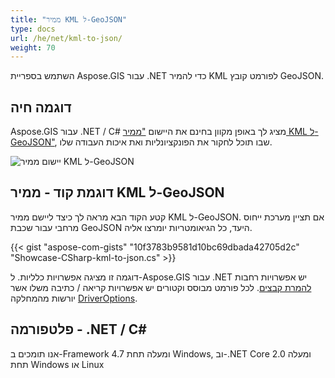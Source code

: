 ```yaml
---
title: "ממיר KML ל-GeoJSON"
type: docs
url: /he/net/kml-to-json/
weight: 70
---
```


השתמש בספריית Aspose.GIS עבור .NET כדי להמיר KML לפורמט קובץ GeoJSON.

## **דוגמה חיה**

Aspose.GIS עבור .NET / C# מציג לך באופן מקוון בחינם את היישום ["ממיר KML ל-GeoJSON"](https://products.aspose.app/gis/conversion/kml-to-json), שבו תוכל לחקור את הפונקציונליות ואת איכות העבודה שלו.

![יישום ממיר KML ל-GeoJSON](conversion.png)

## **דוגמת קוד - ממיר KML ל-GeoJSON**

קטע הקוד הבא מראה לך כיצד ליישם ממיר KML ל-GeoJSON. אם תציין מערכת ייחוס מרחבי עבור שכבת GeoJSON היעד, כל הגיאומטריות יומרצו אליה. 

{{< gist "aspose-com-gists" "10f3783b9581d10bc69dbada42705d2c" "Showcase-CSharp-kml-to-json.cs" >}}

דוגמה זו מציגה אפשרויות כלליות. ל-Aspose.GIS עבור .NET יש אפשרויות רחבות [להמרת קבצים](https://docs.aspose.com/gis/net/vector-layers/). לכל פורמט מבוסס וקטורים יש אפשרויות קריאה / כתיבה משלו אשר יורשות מהמחלקה [DriverOptions](https://reference.aspose.com/gis/net/aspose.gis/driveroptions).

## **פלטפורמה - .NET / C#**

אנו תומכים ב-Framework 4.7 ומעלה תחת Windows, וב-.NET Core 2.0 ומעלה תחת Windows או Linux
